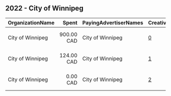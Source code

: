 ## 2022 - City of Winnipeg 
|OrganizationName|Spent|PayingAdvertiserNames|CreativeUrls|Impressions|Genders|AgeBrackets|CountryCodes|BillingAddresses|CandidateBallotInformation|
|:---|---:|:---|:---|---:|:---|:---|:---|:---|:---|
|City of Winnipeg|900.00 CAD|City of Winnipeg|[0](https://www.snap.com/political-ads/asset/d83c2a0949312a6779e7c238f4f31250350d9ea609b7c6d89ca0eee3ec18b8df?mediaType=png)|190,453||18+|canada|"510 Main St.,Winnipeg,R3B 1B9,CA"|City of Winnipeg Election 2022|
|City of Winnipeg|124.00 CAD|City of Winnipeg|[1](https://www.snap.com/political-ads/asset/78846ca2a342a25791ccf87b6924352a89c8c60afcfa73351b4ef19baa5ffb91?mediaType=png)|29,020||18+|canada|"510 Main St.,Winnipeg,R3B 1B9,CA"|City of Winnipeg Election 2022|
|City of Winnipeg|0.00 CAD|City of Winnipeg|[2](https://www.snap.com/political-ads/asset/a13513570568b0eebd12cd2ae0c937b05dbe0c9ea739e636357d83110154d913?mediaType=png)|116||18+|canada|"510 Main St.,Winnipeg,R3B 1B9,CA"|City of Winnipeg Election 2022|
